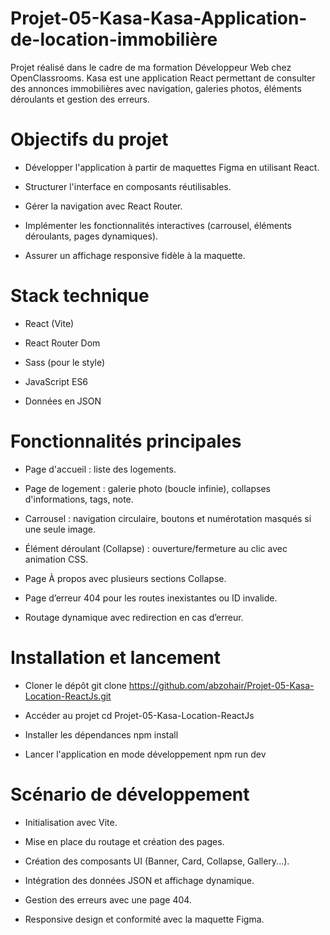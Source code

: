 # Projet-05-Kasa-Kasa-Application-de-location-immobilière

Projet réalisé dans le cadre de ma formation Développeur Web chez OpenClassrooms.
Kasa est une application React permettant de consulter des annonces immobilières avec navigation, galeries photos, éléments déroulants et gestion des erreurs.

# Objectifs du projet
- Développer l'application à partir de maquettes Figma en utilisant React.

- Structurer l'interface en composants réutilisables.

- Gérer la navigation avec React Router.

- Implémenter les fonctionnalités interactives (carrousel, éléments déroulants, pages dynamiques).

- Assurer un affichage responsive fidèle à la maquette.

# Stack technique
- React (Vite)

- React Router Dom

- Sass (pour le style)

- JavaScript ES6

- Données en JSON

# Fonctionnalités principales
- Page d'accueil : liste des logements.

- Page de logement : galerie photo (boucle infinie), collapses d'informations, tags, note.

- Carrousel : navigation circulaire, boutons et numérotation masqués si une seule image.

- Élément déroulant (Collapse) : ouverture/fermeture au clic avec animation CSS.

- Page À propos avec plusieurs sections Collapse.

- Page d’erreur 404 pour les routes inexistantes ou ID invalide.

- Routage dynamique avec redirection en cas d’erreur.

# Installation et lancement
* Cloner le dépôt
git clone https://github.com/abzohair/Projet-05-Kasa-Location-ReactJs.git

* Accéder au projet
cd Projet-05-Kasa-Location-ReactJs

* Installer les dépendances
npm install

* Lancer l'application en mode développement
npm run dev

# Scénario de développement
- Initialisation avec Vite.

- Mise en place du routage et création des pages.

- Création des composants UI (Banner, Card, Collapse, Gallery...).

- Intégration des données JSON et affichage dynamique.

- Gestion des erreurs avec une page 404.

- Responsive design et conformité avec la maquette Figma.